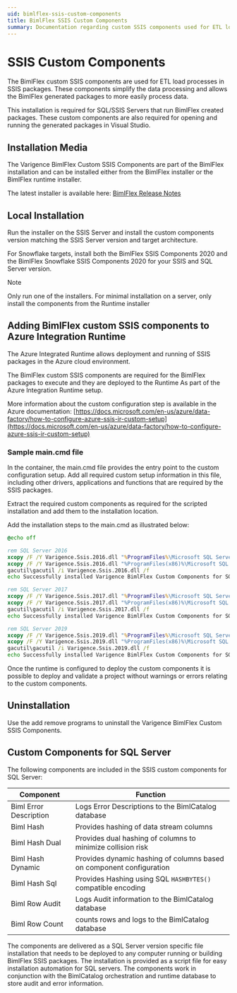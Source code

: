 ```yaml
---
uid: bimlflex-ssis-custom-components
title: BimlFlex SSIS Custom Components
summary: Documentation regarding custom SSIS components used for ETL load processes in SSIS packages in BimlFlex
---
```

# SSIS Custom Components

The BimlFlex custom SSIS components are used for ETL load processes in SSIS packages. These components simplify the data processing and allows the BimlFlex generated packages to more easily process data.

This installation is required for SQL/SSIS Servers that run BimlFlex created packages. These custom components are also required for opening and running the generated packages in Visual Studio.

## Installation Media

The Varigence BimlFlex Custom SSIS Components are part of the BimlFlex installation and can be installed either from the BimlFlex installer or the BimlFlex runtime installer.

The latest installer is available here: [BimlFlex Release Notes](xref:bimlflex-release-notes)

## Local Installation

Run the installer on the SSIS Server and install the custom components version matching the SSIS Server version and target architecture.

For Snowflake targets, install both the BimlFlex SSIS Components 2020 and the BimlFlex Snowflake SSIS Components 2020 for your SSIS and SQL Server version.

> [!NOTE]
> Only run one of the installers. For minimal installation on a server, only install the components from the Runtime installer

## Adding BimlFlex custom SSIS components to Azure Integration Runtime

The Azure Integrated Runtime allows deployment and running of SSIS packages in the Azure cloud environment.

The BimlFlex custom SSIS components are required for the BimlFlex packages to execute and they are deployed to the Runtime As part of the Azure Integration Runtime setup.

More information about the custom configuration step is available in the Azure documentation: [https://docs.microsoft.com/en-us/azure/data-factory/how-to-configure-azure-ssis-ir-custom-setup](https://docs.microsoft.com/en-us/azure/data-factory/how-to-configure-azure-ssis-ir-custom-setup)

### Sample main.cmd file

In the container, the main.cmd file provides the entry point to the custom configuration setup. Add all required custom setup information in this file, including other drivers, applications and functions that are required by the SSIS packages.

Extract the required custom components as required for the scripted installation and add them to the installation location.

Add the installation steps to the main.cmd as illustrated below:

```cmd
@echo off

rem SQL Server 2016
xcopy /F /Y Varigence.Ssis.2016.dll "%ProgramFiles%\Microsoft SQL Server\130\DTS\Tasks"
xcopy /F /Y Varigence.Ssis.2016.dll "%ProgramFiles(x86)%\Microsoft SQL Server\130\DTS\Tasks"
gacutil\gacutil /i Varigence.Ssis.2016.dll /f
echo Successfully installed Varigence BimlFlex Custom Components for SQL Server 2016.

rem SQL Server 2017
xcopy /F /Y Varigence.Ssis.2017.dll "%ProgramFiles%\Microsoft SQL Server\140\DTS\Tasks"
xcopy /F /Y Varigence.Ssis.2017.dll "%ProgramFiles(x86)%\Microsoft SQL Server\140\DTS\Tasks"
gacutil\gacutil /i Varigence.Ssis.2017.dll /f
echo Successfully installed Varigence BimlFlex Custom Components for SQL Server 2017.

rem SQL Server 2019
xcopy /F /Y Varigence.Ssis.2019.dll "%ProgramFiles%\Microsoft SQL Server\150\DTS\Tasks"
xcopy /F /Y Varigence.Ssis.2019.dll "%ProgramFiles(x86)%\Microsoft SQL Server\150\DTS\Tasks"
gacutil\gacutil /i Varigence.Ssis.2019.dll /f
echo Successfully installed Varigence BimlFlex Custom Components for SQL Server 2019.
```

Once the runtime is configured to deploy the custom components it is possible to deploy and validate a project without warnings or errors relating to the custom components.

## Uninstallation

Use the add remove programs to uninstall the Varigence BimlFlex Custom SSIS Components.

## Custom Components for SQL Server

The following components are included in the SSIS custom components for SQL Server:

| Component              | Function                                                             |
| ---------------------- | -------------------------------------------------------------------- |
| Biml Error Description | Logs Error Descriptions to the BimlCatalog database                  |
| Biml Hash              | Provides hashing of data stream columns                              |
| Biml Hash Dual         | Provides dual hashing of columns to minimize collision risk          |
| Biml Hash Dynamic      | Provides dynamic hashing of columns based on component configuration |
| Biml Hash Sql          | Provides Hashing using SQL `HASHBYTES()` compatible encoding         |
| Biml Row Audit         | Logs Audit information to the BimlCatalog database                   |
| Biml Row Count         | counts rows and logs to the BimlCatalog database                     |

The components are delivered as a SQL Server version specific file installation that needs to be deployed to any computer running or building BimlFlex SSIS packages.
The installation is provided as a script file for easy installation automation for SQL servers.
The components work in conjunction with the BimlCatalog orchestration and runtime database to store audit and error information.
